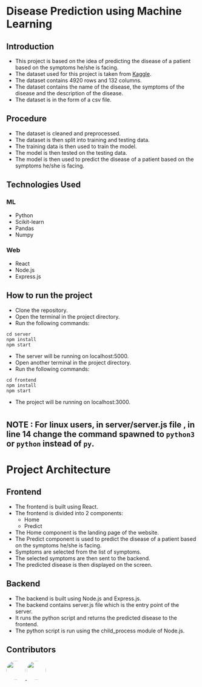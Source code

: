 # Disease Prediction using Machine Learning

## Introduction

- This project is based on the idea of predicting the disease of a patient based on the symptoms he/she is facing.
- The dataset used for this project is taken from [Kaggle](https://www.kaggle.com/itachi9604/disease-symptom-description-dataset).
- The dataset contains 4920 rows and 132 columns.
- The dataset contains the name of the disease, the symptoms of the disease and the description of the disease.
- The dataset is in the form of a csv file.

## Procedure
- The dataset is cleaned and preprocessed.
- The dataset is then split into training and testing data.
- The training data is then used to train the model.
- The model is then tested on the testing data.
- The model is then used to predict the disease of a patient based on the symptoms he/she is facing.

## Technologies Used
### ML
- Python
- Scikit-learn
- Pandas
- Numpy
### Web
- React
- Node.js
- Express.js

## How to run the project
- Clone the repository.
- Open the terminal in the project directory.
- Run the following commands:
```
cd server
npm install
npm start
```
- The server will be running on localhost:5000.
- Open another terminal in the project directory.
- Run the following commands:
```
cd frontend
npm install
npm start
```
- The project will be running on localhost:3000.


#


## NOTE : For linux users, in server/server.js file , in line 14 change the command spawned to `python3` or `python` instead of `py`.

#




# Project Architecture

## Frontend

- The frontend is built using React.
- The frontend is divided into 2 components:
    - Home
    - Predict
- The Home component is the landing page of the website.
- The Predict component is used to predict the disease of a patient based on the symptoms he/she is facing.
- Symptoms are selected from the list of symptoms.
- The selected symptoms are then sent to the backend.
- The predicted disease is then displayed on the screen.

## Backend

- The backend is built using Node.js and Express.js.
- The backend contains server.js file which is the entry point of the server.
- It runs the python script and returns the predicted disease to the frontend.
- The python script is run using the child_process module of Node.js.


## Contributors

<!-- - ![Pavan Manish](https://avatars.githubusercontent.com/u/108605548) -->
<!-- - ![Vishal Sai](https://avatars.githubusercontent.com/u/99084280) -->
<a href="https://github.com/pavanmanishd">
<img src="https://avatars.githubusercontent.com/u/108605548?v=4" width = "50" style="border-radius:25px;">
</a>
<a href="https://github.com/Vishal0129">
<img src="https://avatars.githubusercontent.com/u/99084280?v=4" width = "50" style="border-radius:25px;">
</a>


